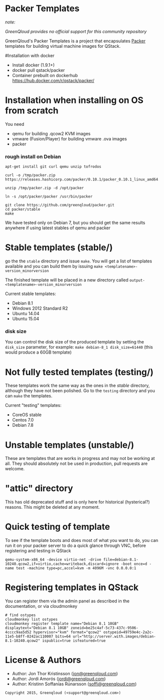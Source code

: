 Packer Templates
================

*note:*

*GreenQloud provides no official support for this community repository*

GreenQloud's Packer Templates is a project that encapsulates [Packer](http://packer.io) templates for building virtual machine images for QStack. 

#Installation with docker

* Install docker (1.9.1+)
* docker pull qstack/packer
* Container prebuilt on dockerhub https://hub.docker.com/r/qstack/packer/

# Installation when installing on OS from scratch

You need

* qemu for building .qcow2 KVM images
* vmware (Fusion/Player) for building vmware .ova images
* packer


### rough install on Debian

	apt-get install git curl qemu unzip tofrodos

	curl -o /tmp/packer.zip https://releases.hashicorp.com/packer/0.10.1/packer_0.10.1_linux_amd64.zip

	unzip /tmp/packer.zip -d /opt/packer

	ln -s /opt/packer/packer /usr/bin/packer

	git clone https://github.com/greenqloud/packer.git
	cd packer/stable
	make


We have tested only on Debian 7, but you should get the same results anywhere if using latest stables of qemu and packer


# Stable templates (stable/)

go the the `stable` directory and issue `make`.  You will get a list of templates available and you can build them by issuing `make <templatename>-version_minorversion`

The finished template will be placed in a new directory called `output-<templatename>-version_minorversion`

Current stable templates:

* Debian 8.1
* Windows 2012 Standard R2
* Ubuntu 14.04
* Ubuntu 15.04

### disk size

You can control the disk size of the produced template by setting the `disk_size` parameter, for example: `make debian-8_1 disk_size=61440` (this would produce a 60GB template)

# Not fully tested templates (testing/)

These templates work the same way as the ones in the *stable* directory, although they have not been polished.  Go to the `testing` directory and you can `make` the templates.

Current "testing" templates:

* CoreOS stable
* Centos 7.0
* Debian 7.8


# Unstable templates (unstable/)

These are templates that are works in progress and may not be working at all. They should absolutely not be used in production, pull requests are welcome.


# "attic" directory

This has old deprecated stuff and is only here for historical (hysterical?) reasons.  This might be deleted at any moment.

# Quick testing of template

To see if the template boots and does most of what you want to do, you can run it on your packer server to do a quick glance through VNC, before registering and testing in QStack

	qemu-system-x86_64 -device virtio-net -drive file=debian-8.1-10240.qcow2,if=virtio,cache=writeback,discard=ignore -boot once=d -name test -machine type=pc,accel=kvm -m 4096M -vnc 0.0.0.0:1


# Registering templates in QStack

You can register them via the admin panel as described in the documentation, or via cloudmonkey

	# find ostypes
	cloudmonkey list ostypes
	cloudmonkey register template name="Debian 8.1 10GB" displaytext="Debian 8.1 10GB" zoneid=be25c4af-5c73-437c-9506-4cccc9aa5d52 hypervisor="kvm" format="qcow2" ostypeid=49759e4c-2a2c-11e5-b8ff-0242ac110007 bits=64 url="http://server.with.images/debian-8.1-10240.qcow2" ispublic=true isfeatured=true

# License & Authors

- Author: Jon Thor Kristinsson (<jon@greenqloud.com>)
- Author: Jordi Amorós (<jordi@greenqloud.com>)
- Author: Kristinn Soffanías Rúnarsson (<soffi@greenqloud.com>)


```text
Copyright 2015, Greenqloud (<support@greenqloud.com>)
```

